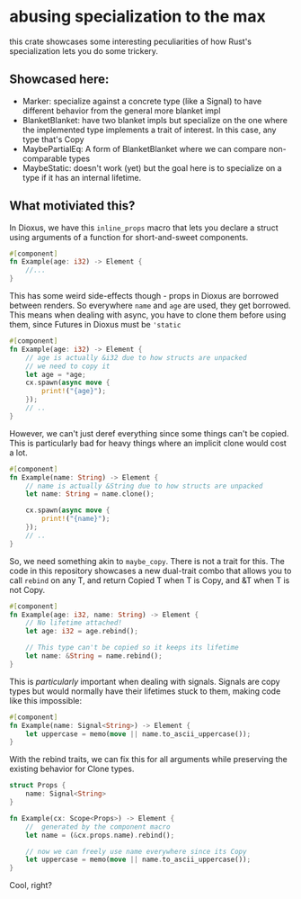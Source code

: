 # abusing specialization to the max

this crate showcases some interesting peculiarities of how Rust's specialization lets you do some trickery.


## Showcased here:

- Marker: specialize against a concrete type (like a Signal) to have different behavior from the general more blanket impl
- BlanketBlanket: have two blanket impls but specialize on the one where the implemented type implements a trait of interest. In this case, any type that's Copy
- MaybePartialEq: A form of BlanketBlanket where we can compare non-comparable types
- MaybeStatic: doesn't work (yet) but the goal here is to specialize on a type if it has an internal lifetime.

## What motiviated this?

In Dioxus, we have this `inline_props` macro that lets you declare a struct using arguments of a function for short-and-sweet components.
```rust
#[component]
fn Example(age: i32) -> Element {
    //...
}
```

This has some weird side-effects though - props in Dioxus are borrowed between renders. So everywhere `name` and `age` are used, they get borrowed. This means when dealing with async, you have to clone them before using them, since Futures in Dioxus must be `'static`

```rust
#[component]
fn Example(age: i32) -> Element {
    // age is actually &i32 due to how structs are unpacked
    // we need to copy it
    let age = *age;
    cx.spawn(async move {
        print!("{age}");
    });
    // ..
}
```

However, we can't just deref everything since some things can't be copied. This is particularly bad for heavy things where an implicit clone would cost a lot.

```rust
#[component]
fn Example(name: String) -> Element {
    // name is actually &String due to how structs are unpacked
    let name: String = name.clone();

    cx.spawn(async move {
        print!("{name}");
    });
    // ..
}
```

So, we need something akin to `maybe_copy`. There is not a trait for this. The code in this repository showcases a new dual-trait combo that allows you to call `rebind` on any T, and return Copied T when T is Copy, and &T when T is not Copy.

```rust
#[component]
fn Example(age: i32, name: String) -> Element {
    // No lifetime attached!
    let age: i32 = age.rebind();

    // This type can't be copied so it keeps its lifetime
    let name: &String = name.rebind();
}
```

This is *particularly* important when dealing with signals. Signals are copy types but would normally have their lifetimes stuck to them, making code like this impossible:

```rust
#[component]
fn Example(name: Signal<String>) -> Element {
    let uppercase = memo(move || name.to_ascii_uppercase());
}
```

With the rebind traits, we can fix this for all arguments while preserving the existing behavior for Clone types.
```rust
struct Props {
    name: Signal<String>
}

fn Example(cx: Scope<Props>) -> Element {
    //  generated by the component macro
    let name = (&cx.props.name).rebind();

    // now we can freely use name everywhere since its Copy
    let uppercase = memo(move || name.to_ascii_uppercase());
}
```

Cool, right?
